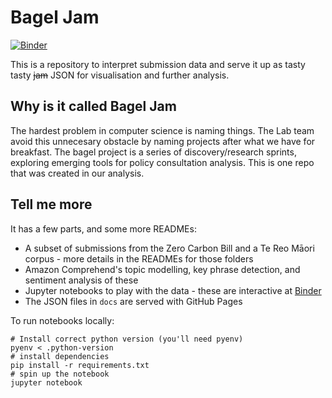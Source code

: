 # Bagel Jam
[![Binder](https://mybinder.org/badge_logo.svg)](https://mybinder.org/v2/gh/ServiceInnovationLab/bagel-jam/master)

This is a repository to interpret submission data and serve it up as tasty tasty ~~jam~~ JSON for visualisation and further analysis.


## Why is it called Bagel Jam

The hardest problem in computer science is naming things. The Lab team avoid this unnecesary obstacle by naming projects after what we have for breakfast. The bagel project is a series of discovery/research sprints, exploring emerging tools for policy consultation analysis. This is one repo that was created in our analysis.


## Tell me more

It has a few parts, and some more READMEs:

- A subset of submissions from the Zero Carbon Bill and a Te Reo Māori corpus - more details in the READMEs for those folders
- Amazon Comprehend's topic modelling, key phrase detection, and sentiment analysis of these
- Jupyter notebooks to play with the data - these are interactive at [Binder](https://mybinder.org/v2/gh/ServiceInnovationLab/bagel-jam/master)
- The JSON files in `docs` are served with GitHub Pages

To run notebooks locally:

```
# Install correct python version (you'll need pyenv)
pyenv < .python-version
# install dependencies
pip install -r requirements.txt
# spin up the notebook
jupyter notebook
```
